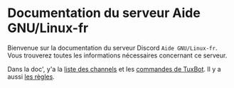 # Documentation du serveur Aide GNU/Linux-fr

Bienvenue sur la documentation du serveur Discord `Aide GNU/Linux-fr`. Vous trouverez toutes les informations nécessaires concernant ce serveur.

Dans la doc', y'a la [liste des channels][channel_list] et les [commandes de TuxBot][tux_cmd]. Il y a aussi [les règles][rules].

[channel_list]: channel_list.md
[tux_cmd]: tux_cmd.md
[rules]: rules.md
